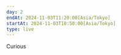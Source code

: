 ```yaml
---
day: 2
endAt: 2024-11-03T11:20:00[Asia/Tokyo]
startAt: 2024-11-03T10:50:00[Asia/Tokyo]
type: live
---
```


Curious
